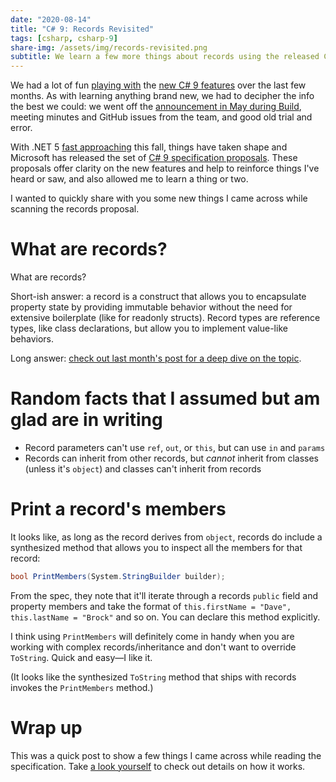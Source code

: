 ```yaml
---
date: "2020-08-14"
title: "C# 9: Records Revisited"
tags: [csharp, csharp-9]
share-img: /assets/img/records-revisited.png
subtitle: We learn a few more things about records using the released C# 9 spec proposal.
---
```


We had a lot of fun [playing with](https://daveabrock.com/2020/06/29/c-sharp-9-deep-dive-inits) the [new C# 9 features](https://devblogs.microsoft.com/dotnet/welcome-to-c-9-0/) over the last few months. As with learning anything brand new, we had to decipher the info the best we could: we went off the [announcement in May during Build](https://devblogs.microsoft.com/dotnet/welcome-to-c-9-0/), meeting minutes and GitHub issues from the team, and good old trial and error.

With .NET 5 [fast approaching](https://devblogs.microsoft.com/dotnet/announcing-net-5-0-preview-7/) this fall, things have taken shape and Microsoft has released the set of [C# 9 specification proposals](https://docs.microsoft.com/dotnet/csharp/language-reference/proposals/csharp-9.0/records). These proposals offer clarity on the new features and help to reinforce things I've heard or saw, and also allowed me to learn a thing or two.

I wanted to quickly share with you some new things I came across while scanning the records proposal.

# What are records?

What are records?

Short-ish answer: a record is a construct that allows you to encapsulate property state by providing immutable behavior without the need for extensive boilerplate (like for readonly structs). Record types are reference types, like class declarations, but allow you to implement value-like behaviors.

Long answer: [check out last month's post for a deep dive on the topic](https://daveabrock.com/2020/07/06/c-sharp-9-deep-dive-records).

# Random facts that I assumed but am glad are in writing

* Record parameters can't use `ref`, `out`, or `this`, but can use `in` and `params`
* Records can inherit from other records, but *cannot* inherit from classes (unless it's `object`) and classes can't inherit from records

# Print a record's members

It looks like, as long as the record derives from `object`, records do include a synthesized method that allows you to inspect all the members for that record:

```csharp
bool PrintMembers(System.StringBuilder builder);
```

From the spec, they note that it'll iterate through a records `public` field and property members and take the format of `this.firstName = "Dave", this.lastName = "Brock"` and so on. You can declare this method explicitly. 

I think using `PrintMembers` will definitely come in handy when you are working with complex records/inheritance and don't want to override `ToString`. Quick and easy—I like it.

(It looks like the synthesized `ToString` method that ships with records invokes the `PrintMembers` method.)

# Wrap up

This was a quick post to show a few things I came across while reading the specification. Take [a look yourself](https://docs.microsoft.com/dotnet/csharp/language-reference/proposals/csharp-9.0/records) to check out details on how it works.
